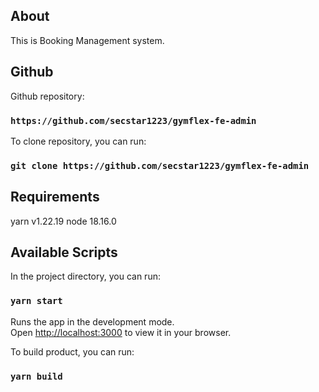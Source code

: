 ## About
This is Booking Management system.

## Github

Github repository: 

### `https://github.com/secstar1223/gymflex-fe-admin`

To clone repository, you can run:

### `git clone https://github.com/secstar1223/gymflex-fe-admin`

## Requirements

yarn v1.22.19
node 18.16.0

## Available Scripts

In the project directory, you can run:

### `yarn start`

Runs the app in the development mode.\
Open [http://localhost:3000](http://localhost:3000) to view it in your browser.

To build product, you can run:

### `yarn build`


